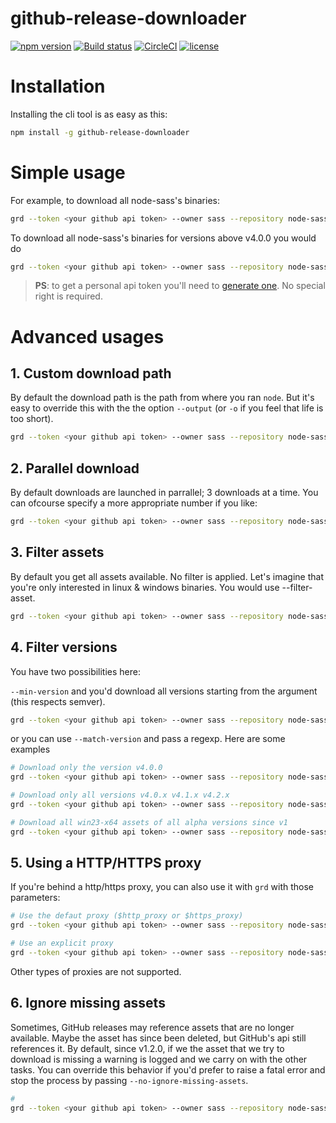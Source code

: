 # github-release-downloader

[![npm version](https://badge.fury.io/js/github-release-downloader.svg)](https://badge.fury.io/js/github-release-downloader)
[![Build status](https://ci.appveyor.com/api/projects/status/4fdxoq06aq002end/branch/master?svg=true)](https://ci.appveyor.com/project/practicaljs/github-release-downloader/branch/master)
[![CircleCI](https://circleci.com/gh/practicaljs/github-release-downloader/tree/master.svg?style=svg)](https://circleci.com/gh/practicaljs/github-release-downloader/tree/master)
[![license](https://img.shields.io/github/license/practicaljs/github-release-downloader.svg)](https://github.com/practicaljs/github-release-downloader/blob/master/LICENSE)

# Installation

Installing the cli tool is as easy as this:

```bash
npm install -g github-release-downloader
```

# Simple usage

For example, to download all node-sass's binaries:

```bash
grd --token <your github api token> --owner sass --repository node-sass
```

To download all node-sass's binaries for versions above v4.0.0 you would do

```bash
grd --token <your github api token> --owner sass --repository node-sass --min-version v4.0.0
```

> **PS**: to get a personal api token you'll need to [generate one](https://github.com/blog/1509-personal-api-tokens). No special right is required.

# Advanced usages

## 1. Custom download path

By default the download path is the path from where you ran `node`. But it's easy to override this with the the option `--output` (or `-o` if you feel that life is too short).

```bash
grd --token <your github api token> --owner sass --repository node-sass --output local-cache
```

## 2. Parallel download

By default downloads are launched in parrallel; 3 downloads at a time.
You can ofcourse specify a more appropriate number if you like:

```bash
grd --token <your github api token> --owner sass --repository node-sass --parallel 10
```

## 3. Filter assets

By default you get all assets available. No filter is applied. Let's imagine that you're only interested in linux & windows binaries. You would use --filter-asset.

```bash
grd --token <your github api token> --owner sass --repository node-sass --filter-asset '^(win32-ia32|win32-x64|linux-ia32|linux-x64)'
```

## 4. Filter versions

You have two possibilities here:

`--min-version` and you'd download all versions starting from the argument (this respects semver).

```bash
grd --token <your github api token> --owner sass --repository node-sass --min-version "v4.0.0"
```

or you can use `--match-version` and pass a regexp. Here are some examples

```bash
# Download only the version v4.0.0
grd --token <your github api token> --owner sass --repository node-sass --match-version "^v4\.0\.0$"

# Download only all versions v4.0.x v4.1.x v4.2.x
grd --token <your github api token> --owner sass --repository node-sass --match-version "^v4\.(0|1|2)\."

# Download all win23-x64 assets of all alpha versions since v1
grd --token <your github api token> --owner sass --repository node-sass --min-version "v1.0.0-alpha" --match-version "alpha" --filter-asset "^win32-x64"
```

## 5. Using a HTTP/HTTPS proxy

If you're behind a http/https proxy, you can also use it with `grd` with those parameters:

```bash
# Use the defaut proxy ($http_proxy or $https_proxy)
grd --token <your github api token> --owner sass --repository node-sass --proxy

# Use an explicit proxy
grd --token <your github api token> --owner sass --repository node-sass --proxy "https://username:password@proxy:port/"
```

Other types of proxies are not supported.

## 6. Ignore missing assets

Sometimes, GitHub releases may reference assets that are no longer available. Maybe the asset has since been deleted, but GitHub's api still references it. By default, since v1.2.0, if we the asset that we try to download is missing a warning is logged and we carry on with the other tasks. You can override this behavior if you'd prefer to raise a fatal error and stop the process by passing `--no-ignore-missing-assets`.

```bash
#
grd --token <your github api token> --owner sass --repository node-sass --match-version "^v4.6.1" --filter-asset "win32-ia32-45_binding.pdb" --no-ignore-missing-assets
```
